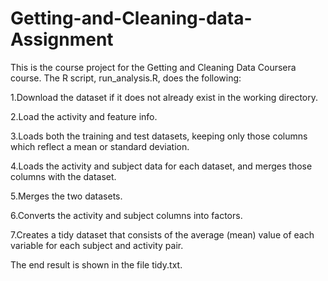 # Getting-and-Cleaning-data-Assignment
This is the course project for the Getting and Cleaning Data Coursera course. The R script, run_analysis.R, does the following:

1.Download the dataset if it does not already exist in the working directory.

2.Load the activity and feature info.

3.Loads both the training and test datasets, keeping only those columns which reflect a mean or standard deviation.

4.Loads the activity and subject data for each dataset, and merges those columns with the dataset.

5.Merges the two datasets.

6.Converts the activity and subject columns into factors.

7.Creates a tidy dataset that consists of the average (mean) value of each variable for each subject and activity pair.

The end result is shown in the file tidy.txt.
